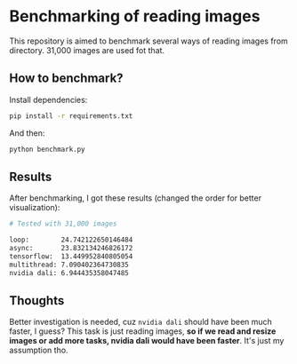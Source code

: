 # Benchmarking of reading images

This repository is aimed to benchmark several ways of reading images from directory. 31,000 images are used fot that.

## How to benchmark?

Install dependencies:

```bash
pip install -r requirements.txt
```

And then:
```bash
python benchmark.py
```

## Results
After benchmarking, I got these results (changed the order for better visualization):

```bash
# Tested with 31,000 images

loop:        24.742122650146484
async:       23.832134246826172
tensorflow:  13.449952840805054
multithread: 7.090402364730835
nvidia dali: 6.944435358047485
```

## Thoughts
Better investigation is needed, cuz `nvidia dali` should have been much faster, I guess? This task is just reading images, **so if we read and resize images or add more tasks, nvidia dali would have been faster**. It's just my assumption tho.
